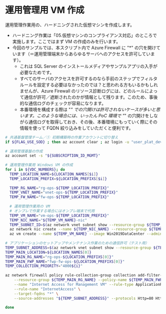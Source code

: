 # 運用管理用 VM 作成

運用管理作業用の、ハードニングされた仮想マシンを作成します。

- ハードニング作業は「05.仮想マシンのコンプライアンス対応」のところで実施します。ここではまず VM の作成のみを行います。
- 今回のサンプルでは、本スクリプト内で Azure Firewall に "*" の穴を開けています（＝運用管理端末からあらゆるサーバへのアクセスを許可しています）。
  - これは SQL Server のインストールメディアやサンプルアプリの入手が必要なためです。
  - すべてのサーバのアクセスを許可するのなら手前のステップでフィルタルールを設定する必要はなかったのでは？と思われる方もいるかもしれませんが、Azure Firewall のリソース診断ログには、どのルールによって通信が許可／遮断されたのかが情報として残ります。このため、事後的な通信ログのチェックが容易になります。
  - 本番環境を構成する際は "*" での穴開けは許可されないケースが多いと思います。このような場合には、いったん PoC 環境で "*" の穴開けをしながら通信ログを取得しておき、その後、本番環境にもっていく際にその情報を使って FQDN 絞り込みをしていただくと便利です。

```bash
# 共通基盤管理チーム／① 初期構築時の作業アカウントに切り替え
if ${FLAG_USE_SOD} ; then az account clear ; az login -u "user_plat_dev@${PRIMARY_DOMAIN_NAME}" -p "${ADMIN_PASSWORD}" ; fi
 
# 運用管理基盤の作成
az account set -s "${SUBSCRIPTION_ID_MGMT}"
 
# 運用管理作業用 Windows VM の作成
for i in ${VDC_NUMBERS}; do
  TEMP_LOCATION_NAME=${LOCATION_NAMES[$i]}
  TEMP_LOCATION_PREFIX=${LOCATION_PREFIXS[$i]}
 
  TEMP_RG_NAME="rg-ops-${TEMP_LOCATION_PREFIX}"
  TEMP_VNET_NAME="vnet-ops-${TEMP_LOCATION_PREFIX}"
  TEMP_FW_NAME="fw-ops-${TEMP_LOCATION_PREFIX}"
 
  # 運用管理作業用の VM
  # オンプレで作業する場合にはオンプレ端末で代用
  TEMP_VM_NAME="vm-ops-${TEMP_LOCATION_PREFIX}"
  TEMP_NIC_NAME="${TEMP_VM_NAME}-nic"
  TEMP_SUBNET_ID=$(az network vnet subnet show --resource-group ${TEMP_RG_NAME} --vnet-name ${TEMP_VNET_NAME} --name "DefaultSubnet" --query id -o tsv)
  az network nic create --name ${TEMP_NIC_NAME} --resource-group ${TEMP_RG_NAME} --location ${TEMP_LOCATION_NAME} --subnet $TEMP_SUBNET_ID
  az vm create --name ${TEMP_VM_NAME} --image Win2019DataCenter --admin-username $ADMIN_USERNAME --admin-password $ADMIN_PASSWORD --nics ${TEMP_NIC_NAME} --resource-group ${TEMP_RG_NAME} --location ${TEMP_LOCATION_NAME} --size Standard_D2s_v3
 
# アプリケーションのセットアップやメンテナンス作業のための通信許可（テスト用）
TEMP_SUBNET_ADDRESS=$(az network vnet subnet show --resource-group ${TEMP_RG_NAME} --vnet-name ${TEMP_VNET_NAME} --name "DefaultSubnet" --query addressPrefix -o tsv)
TEMP_MAIN_LOCATION=${LOCATION_NAMES[0]}
TEMP_MAIN_RG_NAME="rg-ops-${LOCATION_PREFIXS[0]}"
TEMP_MAIN_FWP_NAME="fwp-fw-ops-${LOCATION_PREFIXS[0]}"
TEMP_COLLECTION_PRIORITY="4000${i}"
 
az network firewall policy rule-collection-group collection add-filter-collection \
	--resource-group ${TEMP_MAIN_RG_NAME} --policy-name ${TEMP_MAIN_FWP_NAME} --rcg-name "DefaultApplicationRuleCollectionGroup" \
	--name "Internet Access for Management VM" --rule-type ApplicationRule --collection-priority 4000 --action Allow \
	--rule-name "InternetAccess" \
	--target-fqdns "*" \
	--source-addresses "${TEMP_SUBNET_ADDRESS}" --protocols Http=80 Https=443
 
done

```
